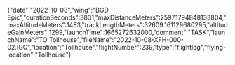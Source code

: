 {"date":"2022-10-08","wing":"BGD Epic","durationSeconds":3831,"maxDistanceMeters":2597.1794848133804,"maxAltitudeMeters":1483,"trackLengthMeters":32609.161129680295,"altitudeGainMeters":1299,"launchTime":1665272632000,"comment":"TASK","launchName":"TO Tollhouse","fileName":"2022-10-08-XFH-000-02.IGC","location":"Tollhouse","flightNumber":239,"type":"flightlog","flying-location":"Tollhouse"}
